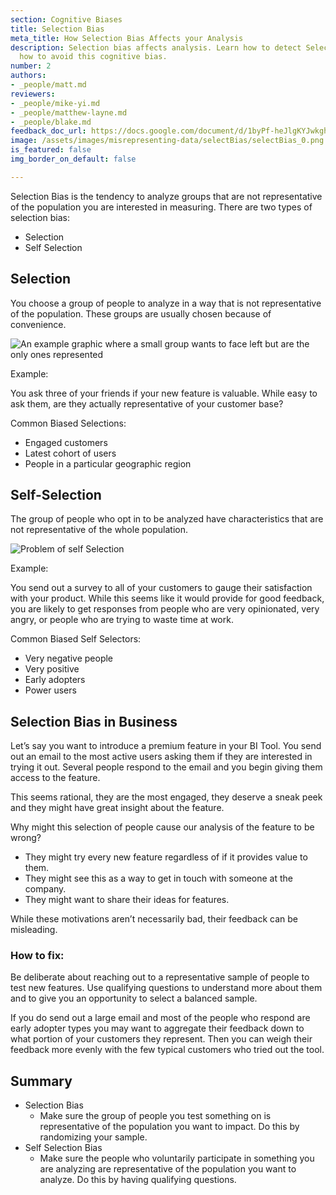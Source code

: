 ```yaml
---
section: Cognitive Biases
title: Selection Bias
meta_title: How Selection Bias Affects your Analysis
description: Selection bias affects analysis. Learn how to detect Selection Bias and
  how to avoid this cognitive bias.
number: 2
authors:
- _people/matt.md
reviewers:
- _people/mike-yi.md
- _people/matthew-layne.md
- _people/blake.md
feedback_doc_url: https://docs.google.com/document/d/1byPf-heJlgKYJwkghvWrPgEC7HbFtBESGx37cHsYoIk/edit?usp=sharing
image: /assets/images/misrepresenting-data/selectBias/selectBias_0.png
is_featured: false
img_border_on_default: false

---
```

Selection Bias is the tendency to analyze groups that are not representative of the population you are interested in measuring. There are two types of selection bias:

* Selection
* Self Selection

## Selection

You choose a group of people to analyze in a way that is not representative of the population. These groups are usually chosen because of convenience.

![An example graphic where a small group wants to face left but are the only ones represented](/assets/images/misrepresenting-data/selectBias/selectBias_0.png)

Example:

You ask three of your friends if your new feature is valuable. While easy to ask them, are they actually representative of your customer base?

Common Biased Selections:

* Engaged customers
* Latest cohort of users
* People in a particular geographic region

## Self-Selection

The group of people who opt in to be analyzed have characteristics that are not representative of the whole population.

![Problem of self Selection](/assets/images/misrepresenting-data/selectBias/selectBias_1.png)

Example:

You send out a survey to all of your customers to gauge their satisfaction with your product. While this seems like it would provide for good feedback, you are likely to get responses from people who are very opinionated, very angry, or people who are trying to waste time at work.

Common Biased Self Selectors:

* Very negative people
* Very positive
* Early adopters
* Power users

## Selection Bias in Business

Let’s say you want to introduce a premium feature in your BI Tool. You send out an email to the most active users asking them if they are interested in trying it out. Several people respond to the email and you begin giving them access to the feature.

This seems rational, they are the most engaged, they deserve a sneak peek and they might have great insight about the feature.

Why might this selection of people cause our analysis of the feature to be wrong?

* They might try every new feature regardless of if it provides value to them.
* They might see this as a way to get in touch with someone at the company.
* They might want to share their ideas for features.

While these motivations aren’t necessarily bad, their feedback can be misleading.

### How to fix:

Be deliberate about reaching out to a representative sample of people to test new features. Use qualifying questions to understand more about them and to give you an opportunity to select a balanced sample.

If you do send out a large email and most of the people who respond are early adopter types you may want to aggregate their feedback down to what portion of your customers they represent. Then you can weigh their feedback more evenly with the few typical customers who tried out the tool.

## Summary

* Selection Bias
  * Make sure the group of people you test something on is representative of the population you want to impact. Do this by randomizing your sample.
* Self Selection Bias
  * Make sure the people who voluntarily participate in something you are analyzing are representative of the population you want to analyze. Do this by having qualifying questions.
